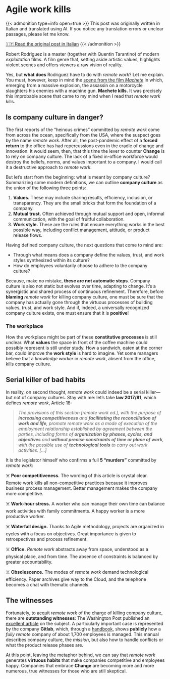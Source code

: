 # Agile work kills

{{< admonition type=info open=true >}}
This post was originally written in Italian and translated using AI. If you notice any translation errors or unclear passages, please let me know. 

[🇮🇹 Read the original post in Italian](/il-lavoro-agile-uccide/)
{{< /admonition >}}


Robert Rodriguez is a master (together with Quentin Tarantino) of modern *exploitation* films. A film genre that, setting aside artistic values, highlights violent scenes and offers viewers a raw vision of reality.

Yes, but **what does** Rodriguez have to do with *remote work*? Let me explain. You must, however, keep in mind the [scene from the film *Machete*](https://www.youtube.com/watch?v=I16020r--oM) in which, emerging from a massive explosion, the assassin on a motorcycle slaughters his enemies with a machine gun. **Machete kills.** It was precisely this improbable scene that came to my mind when I read that *remote work* kills.

## Is company culture in danger?

The first reports of the “heinous crimes” committed by *remote work* come from across the ocean, specifically from the USA, where the suspect goes by the name *remote work*. After all, the post-pandemic effect of a **forced return** to the office has had repercussions even in the cradle of change and innovation. It would seem, then, that this time the lever to counter **Change** is to rely on company culture. The lack of a fixed in-office workforce would destroy the beliefs, norms, and values important to a company. I would call it a destructive approach to *remote work*.

But let’s start from the beginning: what is meant by company culture? Summarizing some modern definitions, we can outline **company culture** as the union of the following three points:

1. **Values.** These may include sharing results, efficiency, inclusion, or transparency. They are the small bricks that form the foundation of a company.
2. **Mutual trust.** Often achieved through mutual support and open, informal communication, with the goal of fruitful collaboration.
3. **Work style.** These are the rules that ensure everything works in the best possible way, including conflict management, attitude, or product release flows.

Having defined company culture, the next questions that come to mind are:

* Through what means does a company define the values, trust, and work styles synthesized within its culture?
* How do employees voluntarily choose to adhere to the company culture?

Because, make no mistake, **these are not automatic steps**. Company culture is also not static but evolves over time, adapting to change. It’s a synergistic and shared process of continuous refinement. Therefore, before **blaming** *remote work* for killing company culture, one must be sure that the company has actually gone through the virtuous processes of building values, trust, and work style. And if, indeed, a universally recognized company culture exists, one must ensure that it is **positive**!

### The workplace

How the workplace might be part of these **constitutive processes** is still unclear. What **values** the space in front of the coffee machine could possibly represent is still under study. How a sandwich, eaten at the corner bar, could improve the **work style** is hard to imagine. Yet some managers believe that a *knowledge worker* in *remote work*, absent from the office, kills company culture.

## Serial killer of bad habits

In reality, on second thought, *remote work* could indeed be a serial killer—but not of company cultures. Stay with me: let’s take **law 2017/81**, which defines *remote work*, Article 18:

> *The provisions of this section [remote work ed.], with the purpose of **increasing competitiveness** and **facilitating the reconciliation of work and life**, promote remote work as a mode of execution of the employment relationship established by agreement between the parties, including forms of **organization by phases, cycles, and objectives** and **without precise constraints of time or place of work**, with the possible use of **technological tools** to carry out work activities. […]*

It is the legislator himself who confirms a full **5 “murders”** committed by *remote work*:

☠️ **Poor competitiveness.** The wording of this article is crystal clear. Remote work kills all non-competitive practices because it improves business process management. Better management makes the company more competitive.

☠️ **Work-hour stress.** A worker who can manage their own time can balance work activities with family commitments. A happy worker is a more productive worker.

☠️ **Waterfall design.** Thanks to Agile methodology, projects are organized in cycles with a focus on objectives. Great importance is given to retrospectives and process refinement.

☠️ **Office.** *Remote work* abstracts away from space, understood as a physical place, and from time. The absence of constraints is balanced by greater accountability.

☠️ **Obsolescence.** The modes of *remote work* demand technological efficiency. Paper archives give way to the Cloud, and the telephone becomes a chat with thematic channels.

## The witnesses

Fortunately, to acquit *remote work* of the charge of killing company culture, there are **outstanding witnesses**: The Washington Post published an [excellent article](https://www.washingtonpost.com/technology/2022/09/01/remote-work-culture/) on the subject. A particularly important case is represented by the company **Gitlab**, which, through a [handbook](https://about.gitlab.com/handbook/), shows **publicly** how a *fully remote* company of about 1,700 employees is managed. This manual describes company culture, the *mission*, but also how to handle conflicts or what the product release phases are.

At this point, leaving the metaphor behind, we can say that *remote work* generates **virtuous habits** that make companies competitive and employees happy. Companies that embrace **Change** are becoming more and more numerous, true witnesses for those who are still skeptical.


